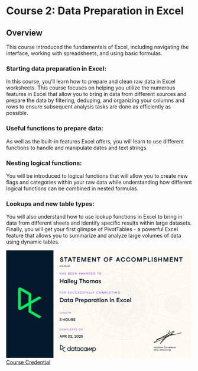 # Course 2: Data Preparation in Excel

## Overview
This course introduced the fundamentals of Excel, including navigating the interface, working with spreadsheets, and using basic formulas.

### Starting data preparation in Excel:
In this course, you’ll learn how to prepare and clean raw data in Excel worksheets. This course focuses on helping you utilize the numerous features in Excel that allow you to bring in data from different sources and prepare the data by filtering, deduping, and organizing your columns and rows to ensure subsequent analysis tasks are done as efficiently as possible.

### Useful functions to prepare data:
As well as the built-in features Excel offers, you will learn to use different functions to handle and manipulate dates and text strings.

### Nesting logical functions:
You will be introduced to logical functions that will allow you to create new flags and categories within your raw data while understanding how different logical functions can be combined in nested formulas.

### Lookups and new table types:
You will also understand how to use lookup functions in Excel to bring in data from different sheets and identify specific results within large datasets. Finally, you will get your first glimpse of PivotTables - a powerful Excel feature that allows you to summarize and analyze large volumes of data using dynamic tables.

![cert](https://github.com/haileyrthomas01/datacamp-excel-fundamentals/blob/main/data-preparation-in-excel/screenshots/dataprep.png)
[Course Credential](https://www.datacamp.com/completed/statement-of-accomplishment/course/17ccb54828787c03fe186d1f1cb89f70d0a9333f)
